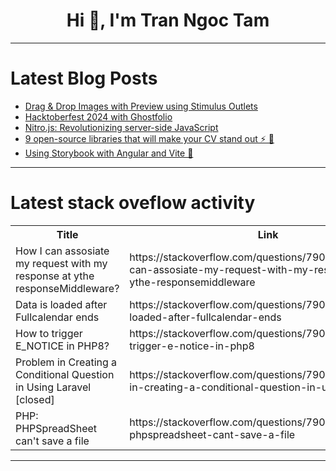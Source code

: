 <h1 align="center">Hi 👋, I'm Tran Ngoc Tam</h1>

---

# Latest Blog Posts 
<!-- BLOG-POST-LIST:START -->
- [Drag &amp; Drop Images with Preview using Stimulus Outlets](https://dev.to/railsdesigner/drag-drop-images-with-preview-using-stimulus-outlets-4k9h)
- [Hacktoberfest 2024 with Ghostfolio](https://dev.to/dtslvr/hacktoberfest-2024-with-ghostfolio-572g)
- [Nitro.js: Revolutionizing server-side JavaScript](https://dev.to/logrocket/nitrojs-revolutionizing-server-side-javascript-26k4)
- [9 open-source libraries that will make your CV stand out ⚡ 🚀](https://dev.to/composiodev/9-open-source-libraries-that-will-make-your-cv-stand-out-19nf)
- [Using Storybook with Angular and Vite 🎨](https://dev.to/brandontroberts/using-storybook-with-angular-and-vite-48ga)
<!-- BLOG-POST-LIST:END -->

---

# Latest stack oveflow activity
<table>
  <tr><th>Title</th><th>Link</th></tr>
  <!-- STACKOVERFLOW:START --><tr><td>How I can assosiate my request with my response at ythe responseMiddleware?</td><td>https://stackoverflow.com/questions/79027971/how-i-can-assosiate-my-request-with-my-response-at-ythe-responsemiddleware</td></tr><tr><td>Data is loaded after Fullcalendar ends</td><td>https://stackoverflow.com/questions/79027871/data-is-loaded-after-fullcalendar-ends</td></tr><tr><td>How to trigger E_NOTICE in PHP8?</td><td>https://stackoverflow.com/questions/79027722/how-to-trigger-e-notice-in-php8</td></tr><tr><td>Problem in Creating a Conditional Question in Using Laravel [closed]</td><td>https://stackoverflow.com/questions/79027600/problem-in-creating-a-conditional-question-in-using-laravel</td></tr><tr><td>PHP: PHPSpreadSheet can&#39;t save a file</td><td>https://stackoverflow.com/questions/79027595/php-phpspreadsheet-cant-save-a-file</td></tr><!-- STACKOVERFLOW:END -->
</table>

---


